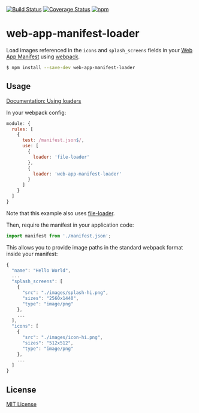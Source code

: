 [![Build Status](https://img.shields.io/travis/markdalgleish/web-app-manifest-loader/master.svg?style=flat-square)](http://travis-ci.org/markdalgleish/web-app-manifest-loader) [![Coverage Status](https://img.shields.io/coveralls/markdalgleish/web-app-manifest-loader/master.svg?style=flat-square)](https://coveralls.io/r/markdalgleish/web-app-manifest-loader) [![npm](https://img.shields.io/npm/v/web-app-manifest-loader.svg?style=flat-square)](https://www.npmjs.com/package/web-app-manifest-loader)

# web-app-manifest-loader

Load images referenced in the `icons` and `splash_screens` fields in your [Web App Manifest](http://www.w3.org/TR/appmanifest/) using [webpack](https://github.com/webpack/webpack).

```bash
$ npm install --save-dev web-app-manifest-loader
```

## Usage

[Documentation: Using loaders](http://webpack.github.io/docs/using-loaders.html)

In your webpack config:

```js
module: {
  rules: [
    {
      test: /manifest.json$/,
      use: [
        {
          loader: 'file-loader'
        },
        {
          loader: 'web-app-manifest-loader'
        }
      ]
    }
  ]
}
```

Note that this example also uses [file-loader](https://github.com/webpack-contrib/file-loader).

Then, require the manifest in your application code:

```js
import manifest from './manifest.json';
```

This allows you to provide image paths in the standard webpack format inside your manifest:

```js
{
  "name": "Hello World",
  ...
  "splash_screens": [
    {
      "src": "./images/splash-hi.png",
      "sizes": "2560x1440",
      "type": "image/png"
    },
    ...
  ],
  "icons": [
    {
      "src": "./images/icon-hi.png",
      "sizes": "512x512",
      "type": "image/png"
    },
    ...
  ]
}
```

## License

[MIT License](http://markdalgleish.mit-license.org/)
